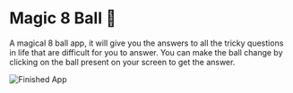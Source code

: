 # Magic 8 Ball 🎱


A magical 8 ball app, it will give you the answers to all the tricky questions in life that are difficult for you to answer. You can make the ball change by clicking on the ball present on your screen to get the answer.

![Finished App](https://github.com/londonappbrewery/Images/blob/master/8-ball-flutter-gif.gif)


